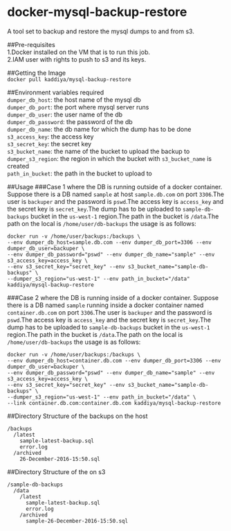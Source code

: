 # docker-mysql-backup-restore  
A tool set to backup and restore the mysql dumps to and from s3.  

##Pre-requisites  
1.Docker installed on the VM that is to run this job.  
2.IAM user with rights to push to s3 and its keys.  


##Getting the Image  
`docker pull kaddiya/mysql-backup-restore`


##Environment variables required  
`dumper_db_host`: the host name of the mysql db  
`dumper_db_port`: the port where mysql server runs  
`dumper_db_user`: the user name of the db  
`dumper_db_password`: the password of the db  
`dumper_db_name`: the db name for which the dump has to be done  
`s3_access_key`:  the access key  
`s3_secret_key`:  the secret key  
`s3_bucket_name`:  the name of the bucket to upload the backup to  
`dumper_s3_region`: the region in which the bucket with `s3_bucket_name` is created  
`path_in_bucket`:  the path in the bucket to upload to  


##Usage
###Case 1 where the DB is running outside of a docker container.
Suppose there is a DB named `sample` at host `sample.db.com` on port `3306`.The user is `backuper` and the password is `pswd`.The access key is `access_key` and the secret key is `secret_key`.The dump has to be uploaded to `sample-db-backups` bucket in the `us-west-1` region.The path in the bucket is `/data`.The path on the local is `/home/user/db-backups`
the usage is as follows:  

```
docker run -v /home/user/backups:/backups \
--env dumper_db_host=sample.db.com --env dumper_db_port=3306 --env dumper_db_user=backuper \
--env dumper_db_password="pswd" --env dumper_db_name="sample" --env s3_access_key=access_key \
--env s3_secret_key="secret_key" --env s3_bucket_name="sample-db-backups" \
--dumper_s3_region="us-west-1" --env path_in_bucket="/data" kaddiya/mysql-backup-restore
```  
###Case 2 where the DB is running inside of a docker container.
Suppose there is a DB named `sample` running inside a docker container named  `container.db.com` on port `3306`.The user is `backuper` and the password is `pswd`.The access key is `access_key` and the secret key is `secret_key`.The dump has to be uploaded to `sample-db-backups` bucket in the `us-west-1` region.The path in the bucket is `/data`.The path on the local is `/home/user/db-backups`
the usage is as follows:  

```
docker run -v /home/user/backups:/backups \
--env dumper_db_host=container.db.com --env dumper_db_port=3306 --env dumper_db_user=backuper \
--env dumper_db_password="pswd" --env dumper_db_name="sample" --env s3_access_key=access_key \
--env s3_secret_key="secret_key" --env s3_bucket_name="sample-db-backups" \
--dumper_s3_region="us-west-1" --env path_in_bucket="/data" \
--link container.db.com:container.db.com kaddiya/mysql-backup-restore
```

##Directory Structure of the backups on the host

```
/backups
  /latest
    sample-latest-backup.sql
    error.log
  /archived
    26-December-2016-15:50.sql
```


##Directory Structure of the on s3

```
/sample-db-backups
  /data
    /latest
      sample-latest-backup.sql
      error.log
    /archived
      sample-26-December-2016-15:50.sql
```
